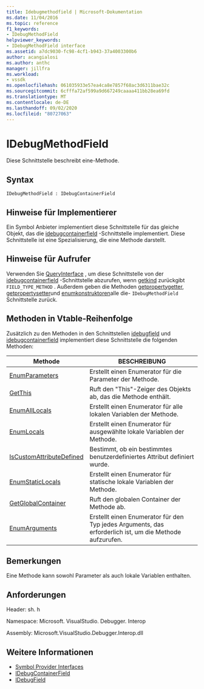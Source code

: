 ```yaml
---
title: Idebugmethodfield | Microsoft-Dokumentation
ms.date: 11/04/2016
ms.topic: reference
f1_keywords:
- IDebugMethodField
helpviewer_keywords:
- IDebugMethodField interface
ms.assetid: a7dc9030-fc98-4cf1-b943-37a4003300b6
author: acangialosi
ms.author: anthc
manager: jillfra
ms.workload:
- vssdk
ms.openlocfilehash: 061035933e57ea4ca8e7857f68ac3d6311bae32c
ms.sourcegitcommit: 6cfffa72af599a9d667249caaaa411bb28ea69fd
ms.translationtype: MT
ms.contentlocale: de-DE
ms.lasthandoff: 09/02/2020
ms.locfileid: "80727063"
---
```

# <a name="idebugmethodfield"></a>IDebugMethodField
Diese Schnittstelle beschreibt eine-Methode.

## <a name="syntax"></a>Syntax

```
IDebugMethodField : IDebugContainerField
```

## <a name="notes-for-implementers"></a>Hinweise für Implementierer
 Ein Symbol Anbieter implementiert diese Schnittstelle für das gleiche Objekt, das die [idebugcontainerfield](../../../extensibility/debugger/reference/idebugcontainerfield.md) -Schnittstelle implementiert. Diese Schnittstelle ist eine Spezialisierung, die eine Methode darstellt.

## <a name="notes-for-callers"></a>Hinweise für Aufrufer
 Verwenden Sie [QueryInterface](/cpp/atl/queryinterface) , um diese Schnittstelle von der [idebugcontainerfield](../../../extensibility/debugger/reference/idebugcontainerfield.md) -Schnittstelle abzurufen, wenn [getkind](../../../extensibility/debugger/reference/idebugfield-getkind.md) zurückgibt `FIELD_TYPE_METHOD` . Außerdem geben die Methoden [getpropertygetter](../../../extensibility/debugger/reference/idebugpropertyfield-getpropertygetter.md), [getpropertysetter](../../../extensibility/debugger/reference/idebugpropertyfield-getpropertysetter.md)und [enumkonstruktoren](../../../extensibility/debugger/reference/idebugclassfield-enumconstructors.md)alle die- `IDebugMethodField` Schnittstelle zurück.

## <a name="methods-in-vtable-order"></a>Methoden in Vtable-Reihenfolge
 Zusätzlich zu den Methoden in den Schnittstellen [idebugfield](../../../extensibility/debugger/reference/idebugfield.md) und [idebugcontainerfield](../../../extensibility/debugger/reference/idebugcontainerfield.md) implementiert diese Schnittstelle die folgenden Methoden:

|Methode|BESCHREIBUNG|
|------------|-----------------|
|[EnumParameters](../../../extensibility/debugger/reference/idebugmethodfield-enumparameters.md)|Erstellt einen Enumerator für die Parameter der Methode.|
|[GetThis](../../../extensibility/debugger/reference/idebugmethodfield-getthis.md)|Ruft den "This"-Zeiger des Objekts ab, das die Methode enthält.|
|[EnumAllLocals](../../../extensibility/debugger/reference/idebugmethodfield-enumalllocals.md)|Erstellt einen Enumerator für alle lokalen Variablen der Methode.|
|[EnumLocals](../../../extensibility/debugger/reference/idebugmethodfield-enumlocals.md)|Erstellt einen Enumerator für ausgewählte lokale Variablen der Methode.|
|[IsCustomAttributeDefined](../../../extensibility/debugger/reference/idebugmethodfield-iscustomattributedefined.md)|Bestimmt, ob ein bestimmtes benutzerdefiniertes Attribut definiert wurde.|
|[EnumStaticLocals](../../../extensibility/debugger/reference/idebugmethodfield-enumstaticlocals.md)|Erstellt einen Enumerator für statische lokale Variablen der Methode.|
|[GetGlobalContainer](../../../extensibility/debugger/reference/idebugmethodfield-getglobalcontainer.md)|Ruft den globalen Container der Methode ab.|
|[EnumArguments](../../../extensibility/debugger/reference/idebugmethodfield-enumarguments.md)|Erstellt einen Enumerator für den Typ jedes Arguments, das erforderlich ist, um die Methode aufzurufen.|

## <a name="remarks"></a>Bemerkungen
 Eine Methode kann sowohl Parameter als auch lokale Variablen enthalten.

## <a name="requirements"></a>Anforderungen
 Header: sh. h

 Namespace: Microsoft. VisualStudio. Debugger. Interop

 Assembly: Microsoft.VisualStudio.Debugger.Interop.dll

## <a name="see-also"></a>Weitere Informationen
- [Symbol Provider Interfaces](../../../extensibility/debugger/reference/symbol-provider-interfaces.md)
- [IDebugContainerField](../../../extensibility/debugger/reference/idebugcontainerfield.md)
- [IDebugField](../../../extensibility/debugger/reference/idebugfield.md)
